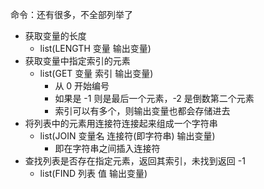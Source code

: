 命令：还有很多，不全部列举了
- 获取变量的长度
	- list(LENGTH 变量 输出变量)
- 获取变量中指定索引的元素
	- list(GET 变量 索引 输出变量)
		- 从 0 开始编号
		- 如果是 -1 则是最后一个元素，-2 是倒数第二个元素
		- 索引可以有多个，则输出变量也都会存储进去
- 将列表中的元素用连接符连接起来组成一个字符串
	- list(JOIN 变量名 连接符(即字符串) 输出变量)
		- 即在字符串之间插入连接符
- 查找列表是否存在指定元素，返回其索引，未找到返回 -1
	- list(FIND 列表 值 输出变量)